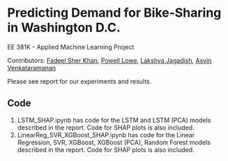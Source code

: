 # Predicting Demand for Bike-Sharing in Washington D.C. 
EE 381K - Applied Machine Learning Project

Contributors: [Fadeel Sher Khan](https://github.com/fadeelkhan), [Powell Lowe](https://github.com/powelllowe), [Lakshya Jagadish](https://github.com/lakshyaj02), [Asvin Venkataramanan](https://github.com/asvin-kumar)

Please see report for our experiments and results. 

## Code
1. LSTM_SHAP.ipynb has code for the LSTM and LSTM (PCA) models described in the report. Code for SHAP plots is also included.  
2. LinearReg_SVR_XGBoost_SHAP.ipynb has code for the Linear Regression, SVR, XGBoost, XGBoost (PCA), Random Forest models described in the report. Code for SHAP plots is also included. 

